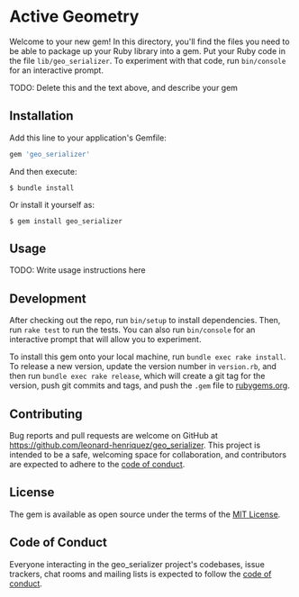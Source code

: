 # Active Geometry

Welcome to your new gem! In this directory, you'll find the files you need to be able to package up your Ruby library into a gem. Put your Ruby code in the file `lib/geo_serializer`. To experiment with that code, run `bin/console` for an interactive prompt.

TODO: Delete this and the text above, and describe your gem

## Installation

Add this line to your application's Gemfile:

```ruby
gem 'geo_serializer'
```

And then execute:

    $ bundle install

Or install it yourself as:

    $ gem install geo_serializer

## Usage

TODO: Write usage instructions here

## Development

After checking out the repo, run `bin/setup` to install dependencies. Then, run `rake test` to run the tests. You can also run `bin/console` for an interactive prompt that will allow you to experiment.

To install this gem onto your local machine, run `bundle exec rake install`. To release a new version, update the version number in `version.rb`, and then run `bundle exec rake release`, which will create a git tag for the version, push git commits and tags, and push the `.gem` file to [rubygems.org](https://rubygems.org).

## Contributing

Bug reports and pull requests are welcome on GitHub at https://github.com/leonard-henriquez/geo_serializer. This project is intended to be a safe, welcoming space for collaboration, and contributors are expected to adhere to the [code of conduct](https://github.com/leonard-henriquez/geo_serializer/blob/master/CODE_OF_CONDUCT.md).


## License

The gem is available as open source under the terms of the [MIT License](https://opensource.org/licenses/MIT).

## Code of Conduct

Everyone interacting in the geo_serializer project's codebases, issue trackers, chat rooms and mailing lists is expected to follow the [code of conduct](https://github.com/leonard-henriquez/geo_serializer/blob/master/CODE_OF_CONDUCT.md).

